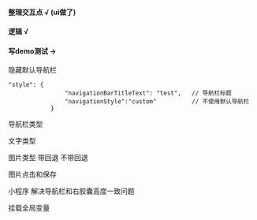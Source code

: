 #### 整理交互点  √  (ui做了)

#### 逻辑  √

#### 写demo测试  →



隐藏默认导航栏

```
"style": {
				"navigationBarTitleText": "test",	// 导航栏标题
				"navigationStyle":"custom"			// 不使用默认导航栏
			}
```

导航栏类型

文字类型

图片类型 
	带回退
	不带回退

图片点击和保存



小程序 解决导航栏和右胶囊高度一致问题



挂载全局变量